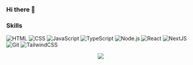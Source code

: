### Hi there 👋
### Skills
  
![HTML](https://img.shields.io/badge/HTML%205-orange?style=for-the-badge&logo=html5&logoColor=white)
![CSS](https://img.shields.io/badge/CSS%203-blue?style=for-the-badge&logo=css3&logoColor=white)
![JavaScript](https://img.shields.io/badge/JavaScript-323330?style=for-the-badge&logo=javascript&logoColor=F7DF1E)
![TypeScript](https://img.shields.io/badge/TypeScript-007ACC?style=for-the-badge&logo=typescript&logoColor=white)
![Node.js](https://img.shields.io/badge/Node.js-43853D?style=for-the-badge&logo=node.js&logoColor=white)
![React](https://img.shields.io/badge/React-20232A?style=for-the-badge&logo=react&logoColor=61DAFB)
![NextJS](https://img.shields.io/badge/NextJS-blue?style=for-the-badge&logo=next.js&logoColor=black)
![Git](https://img.shields.io/badge/Git-E34F26?style=for-the-badge&logo=git&logoColor=white)
![TailwindCSS](https://img.shields.io/badge/tAILWIND%20CSS-blue?style=for-the-badge&logo=tailwindcss&logoColor=black)
  <div align="center">
     <img src="https://github-readme-streak-stats.herokuapp.com?user=zcastlem&theme=highcontrast&hide_border=true&locale=pt_BR&background=49%2C2322EB%2CEB2E2E"/>
</a>
</div>

<!--
**zCastleM/zcastlem** is a ✨ _special_ ✨ repository because its `README.md` (this file) appears on your GitHub profile.

Here are some ideas to get you started:

- 🔭 I’m currently working on ...
- 🌱 I’m currently learning ...
- 👯 I’m looking to collaborate on ...
- 🤔 I’m looking for help with ...
- 💬 Ask me about ...
- 📫 How to reach me: ...
- 😄 Pronouns: ...
- ⚡ Fun fact: ...
-->

